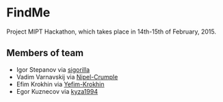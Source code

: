 # FindMe

Project MIPT Hackathon, which takes place in 14th-15th of February, 2015.

Members of team
---------------

* Igor Stepanov via [sigorilla][]
* Vadim Varnavskij via [Nipel-Crumple][]
* Efim Krokhin via [Yefim-Krokhin][]
* Egor Kuznecov via [kyza1994][]

[sigorilla]: https://github.com/sigorilla "sigorilla"
[nipel-crumple]: https://github.com/Nipel-Crumple "Nipel-Crumple"
[kyza1994]: https://github.com/kyza1994 "kyza1994"
[Yefim-Krokhin]: https://github.com/Yefim-Krokhin "Yefim-Krokhin"
